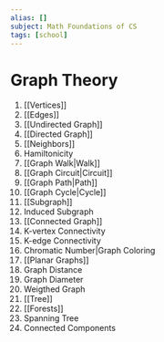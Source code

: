 ```yaml
---
alias: []
subject: Math Foundations of CS
tags: [school]
---
```

# Graph Theory

1. [[Vertices]]
2. [[Edges]]
3. [[Undirected Graph]]
4. [[Directed Graph]]
5. [[Neighbors]]
6. Hamiltonicity
7. [[Graph Walk|Walk]]
8. [[Graph Circuit|Circuit]]
9. [[Graph Path|Path]]
10. [[Graph Cycle|Cycle]]
11. [[Subgraph]]
12. Induced Subgraph
13. [[Connected Graph]]
14. K-vertex Connectivity
15. K-edge Connectivity
16. Chromatic Number|Graph Coloring
17. [[Planar Graphs]]
18. Graph Distance
19. Graph Diameter
20. Weigthed Graph
21. [[Tree]]
22. [[Forests]]
23. Spanning Tree
24. Connected Components